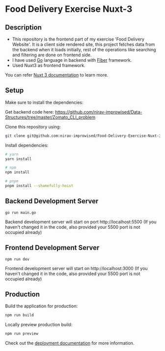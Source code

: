 # Food Delivery Exercise Nuxt-3

## Description
- This repository is the frontend part of my exercise 'Food Delivery Website'. It is a client side rendered site, this project fetches data from the backend when it loads initially, rest of the operations like searching and filtering are done on frontend side. 
- I have used [Go](https://go.dev/doc/) language in backend with [Fiber](https://docs.gofiber.io/) framework.
- Used Nuxt3 as frontend framework.

You can refer [Nuxt 3 documentation](https://nuxt.com/docs/getting-started/introduction) to learn more.

## Setup

Make sure to install the dependencies:

Get backend code here:
https://github.com/nirav-improwised/Data-Structures/tree/master/Zomato_CLI_problem

Clone this repository using:
```bash
git clone git@github.com:nirav-improwised/Food-Delivery-Exercise-Nuxt-3.git
```
Install dependencies:
```bash
# yarn
yarn install

# npm
npm install

# pnpm
pnpm install --shamefully-hoist
```
## Backend Development Server
```
go run main.go
```
Backend development server will start on port http://localhost:5500
(If you haven't changed it in the code, also provided your 5500 port is not occupied already)

## Frontend Development Server
```
npm run dev
```
Frontend development server will start on http://localhost:3000
(If you haven't changed it in the code, also provided your 5500 port is not occupied already)

## Production

Build the application for production:

```bash
npm run build
```

Locally preview production build:

```bash
npm run preview
```

Check out the [deployment documentation](https://nuxt.com/docs/getting-started/deployment) for more information.
